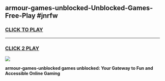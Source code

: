 
## armour-games-unblocked-Unblocked-Games-Free-Play #jnrfw
<h3>
<a href="https://us.freeplayer.one?title=armour-games-unblocked&ref=9M">CLICK TO PLAY</a></h3>
<hr>

<h3>
<a href="https://us.freeplayer.one?title=armour-games-unblocked&ref=9M">CLICK 2 PLAY</a>
  
</h3>

<a href="https://us.freeplayer.one?title=armour-games-unblocked&ref=9M"><img src="https://clearcache.store/games.png"></a>


**armour-games-unblocked games unblocked: Your Gateway to Fun and Accessible Online Gaming**
